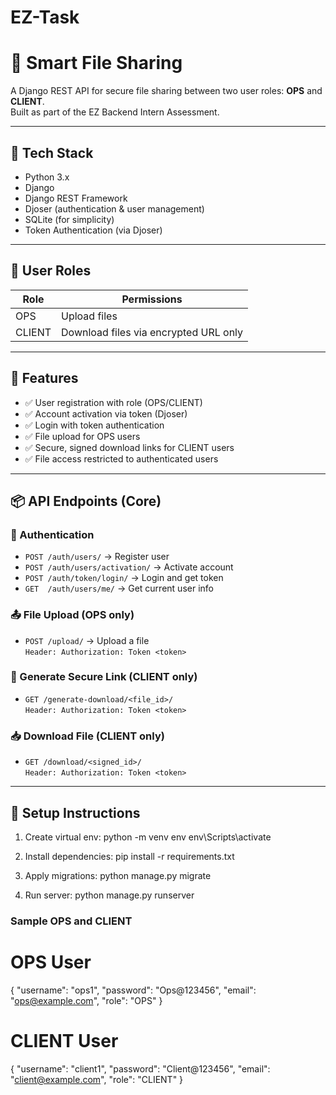 # EZ-Task
# 📁 Smart File Sharing 

A Django REST API for secure file sharing between two user roles: **OPS** and **CLIENT**.  
Built as part of the EZ Backend Intern Assessment.

---

## 🔧 Tech Stack

- Python 3.x
- Django
- Django REST Framework
- Djoser (authentication & user management)
- SQLite (for simplicity)
- Token Authentication (via Djoser)

---

## 👥 User Roles

| Role   | Permissions                            |
|--------|----------------------------------------|
| OPS    | Upload files                           |
| CLIENT | Download files via encrypted URL only  |

---

## 🚀 Features

- ✅ User registration with role (OPS/CLIENT)
- ✅ Account activation via token (Djoser)
- ✅ Login with token authentication
- ✅ File upload for OPS users
- ✅ Secure, signed download links for CLIENT users
- ✅ File access restricted to authenticated users

---

## 📦 API Endpoints (Core)

### 🔐 Authentication

- `POST /auth/users/` → Register user
- `POST /auth/users/activation/` → Activate account
- `POST /auth/token/login/` → Login and get token
- `GET  /auth/users/me/` → Get current user info

### 📤 File Upload (OPS only)

- `POST /upload/` → Upload a file  
  `Header: Authorization: Token <token>`

### 🔑 Generate Secure Link (CLIENT only)

- `GET /generate-download/<file_id>/`  
  `Header: Authorization: Token <token>`

### 📥 Download File (CLIENT only)

- `GET /download/<signed_id>/`  
  `Header: Authorization: Token <token>`

---

## 📂 Setup Instructions

1. Create virtual env:
   python -m venv env
   env\Scripts\activate
   
3. Install dependencies:
   pip install -r requirements.txt

3. Apply migrations:
   python manage.py migrate

4. Run server:
   python manage.py runserver
   
### Sample OPS and CLIENT
# OPS User
{
  "username": "ops1",
  "password": "Ops@123456",
  "email": "ops@example.com",
  "role": "OPS"
}

# CLIENT User
{
  "username": "client1",
  "password": "Client@123456",
  "email": "client@example.com",
  "role": "CLIENT"
}
